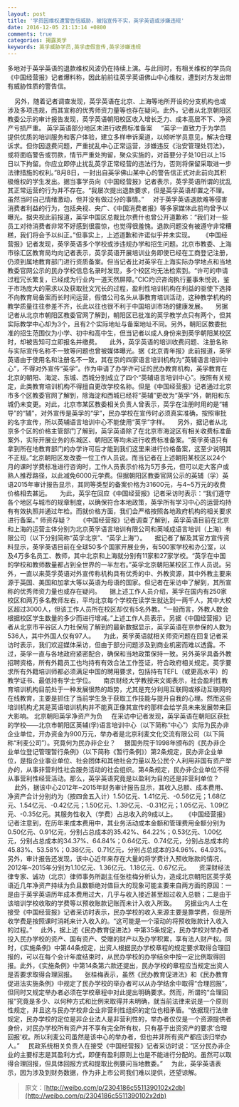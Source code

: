 ```yaml
---
layout: post
title: '学员因维权遭警告信威胁，被指宣传不实，英孚英语或涉嫌违规'
date: 2016-12-05 21:13:14 +0800
comments: true
categories: 揭露英孚
keywords: 英孚威胁学员,英孚虚假宣传,英孚涉嫌违规
---
```

多地对于英孚英语的退款维权风波仍在持续上演。与此同时，有相关维权的学员向《中国经营报》记者爆料称，因此前前往英孚英语佛山中心维权，遭到对方发出带有威胁性质的警告信。
<!--more-->
    另外，随着记者调查发现，英孚英语在北京、上海等地所开设的分支机构也或涉及多项违规，而其宣称的优秀师资力量等也存在疑问。此外，记者从北京朝阳区教委公示的审计报告发现，英孚英语朝阳校区收入增长乏力、成本高居不下、净资产亏损严重。
英孚英语部分地区未进行收费标准备案
    “英孚一直致力于为学员提供优质的培训服务和客户体验，建立多样申诉渠道，以倾听学员意见，解决合理诉求。但你因退费问题，严重扰乱中心正常运营，涉嫌违反《治安管理处罚法》，或将面临警告或罚款，情节严重处拘留，聚众实施的，对首要分子处10日以上15日以下拘留。你应立即停止扰乱英孚正常经营的违法行为，否则将保留采取进一步法律措施的权利。”8月8日，一封出自英孚佛山某中心的警告信正式对此前向其积极维权的学生发出。据当事学员向《中国经营报》记者表示，英孚英语所谓的扰乱其正常运营的行为并不存在。“我屡次提出退款要求，但是英孚英语却置之不理。虽然当时自己情绪激动，但并没有做过分的事情。”
    对于英孚英语退款难等侵害消费者利益的行为，包括央视、央广、《中国消费者报》等多家媒体此前均曾予以曝光。据央视此前报道，英孚中国区总裁比尔费什也曾公开道歉称：“我们对一些员工对待消费者非常不好感到很震惊，也觉得很羞愧。退款问题没有被遵守非常糟糕，我们将会予以纠正。”但事实上，上述道歉和许诺似乎并未实现。
    《中国经营报》记者发现，英孚英语多个学校或涉违规办学和招生问题。北京市教委、上海市徐汇区教育局均向记者表示，英孚英语开展培训业务即使已经在工商登记注册，仍须到属地教育部门进行资质备案。但当记者比对英孚在上海实际办学地点和当地教委官网公示的民办学校信息名录时发现，多个校区均无法检索到。“许可的申请过程冗长繁复，已经成为行业内一道天然屏障。”CIC灼识咨询执行董事朱悦说，鉴于市场庞大的需求以及获取批文冗长的过程，盈利性培训机构在利益的驱使下选择不向教育局备案而长时间运营，假借公司名头从事教育培训活动，这种教学机构的教学质量往往参差不齐，长此以往也很不利于中国培训市场的健康发展。
    另据记者从北京市朝阳区教委官网了解到，朝阳区已批准的英孚教学点只有两个，但其实际教学中心却为3个，且有2个实际地址与备案地址不同。另外，朝阳区教委批准的招生范围仅为小学、初中和高中生，但当记者以成人身份来到英孚朝阳某校区时，却被告知可立即报名并缴费。
    此外，英孚英语的培训收费问题、注册名称与实际宣传名称不一致等问题也曾被媒体曝光。据《北京青年报》此前报道，英孚英语由于使用名和注册名不一致，其在京的四家语言培训机构为“英辅语言培训中心”，不得对外宣传“英孚”。作为申请了办学许可证的民办教育机构，英孚教育在北京的朝阳、海淀、东城、西城分别成立了四个“英辅语言培训中心”。按照有关规定，此类教育培训机构不得擅自更改学校名称。但是《中国经营报》记者通过北京市多个区教委官网了解到，除海淀和西城已经将“英辅”更改为“英孚”外，朝阳和东城仍未变更。对此，北京市某区教委相关负责人曾表示，英孚在注册时用的是“辅导”的“辅”，对外宣传是英孚的“孚”，民办学校在宣传时必须真实准确，按照审批的名字宣传，所以英辅语言培训中心不能使用“英孚”字样。
    另外，据记者从北京多个区的价格主管部门了解到，英孚英语除了在北京市海淀区有相关收费标准备案外，实际开展业务的东城区、朝阳区等均未进行收费标准备案。“英孚英语只有拿到所在地教育部门的办学许可后才能到我们这里来进行价格备案，这至少说明其不正规。”北京朝阳区发改委一位工作人员说。而当记者在上述朝阳某校区以24个月的课时学费标准进行咨询时，工作人员表示价格为5万多元，但可以走大客户或熟人推荐路径，以此减免6000元学费。但据朝阳区教委官网公示的英辅（孚）英语2015年审计报告显示，其同等类型的备案价格为31600元，与4~5万元的收费价格相去甚远。
    为此，英孚在回应《中国经营报》记者采访时表示：“我们遵守各个地区与城市的规章制度，以确保符合本地政策，英孚所有学习中心的运营均持有有效执照并通过年检。而就价格方面，我们会严格按照各地政府机构的相关要求进行备案。”
师资存疑？
    《中国经营报》记者调查了解到，英孚英语目前在北京和上海的运营主体分别为北京英孚语言培训有限公司和英域成语言培训（上海）有限公司（以下分别简称“英孚北京”、“英孚上海”）。
    据记者了解及其官方宣传资料显示，英孚英语目前在全球50多个国家开展业务，有500家学校和办公室，以及4万多名员工、教师，其中北京和上海就分别有11家和27家学校。“英孚在中国的学校和教师数量都占到全世界的一半左右。”英孚北京朝阳某校区工作人员说。另外，一直以来英孚英语对外宣传称机构具有优秀的中、外教资源，其中外教主要来源于英国、美国和加拿大等以英语为母语的国家。但记者在采访中了解到，其所宣称的优秀师资力量也或存在疑问。
    据上述工作人员介绍，英孚在国内有250家校区和两万多名教师左右，平均北京每个学校在读学生就达到一两千人，其中大校区超过3000人，但该工作人员所在校区却仅有5名外教。“一般而言，外教人数会根据校区学生数量的多少而进行增减。”上述工作人员表示。另据《中国经营报》记者从北京市平谷区人力社保局了解到的最新数据显示，英孚英语在京参保的人数为536人，其中外国人仅有97人。
    为此，英孚英语就相关师资问题在回复记者采访时表示，我们欢迎媒体采访，但由于部分问题涉及到商业机密而难以透露。不过，英孚一直与各地政府紧密配合，确保和当地政策保持一致。另外英孚具备外教招聘资格，所有外籍员工也均持有有效合法工作签证，符合政府相关规定。英孚要求所有外籍培训师都必须满足中国的聘用要求，包括持有TEFL（或更高水平）的教学证书、最低持有学士学位。
    南京财经大学教授宋文阁表示，社会盈利性教育培训机构目前处于一种发展很热的趋势，尤其是充分利用互联网或移动互联网的在线教育，主要是抓住了当前学生急于获取工作技能与提升自我的心理。然而这些培训机构尤其是英语培训机构并不能真正像其宣传的那样会给学员未来发展带来巨大影响。
北京朝阳英孚净资产为负
    在采访中记者发现，英孚英语在朝阳区获批的学校——北京市朝阳区英辅(孚)语言培训中心（以下简称“中心”）实际为民办非企业单位，开办资金为900万元，举办者是北京利麦文化交流有限公司（以下简称“利麦公司”）。究竟何为民办非企业？
    据国务院于1998年颁布的《民办非企业单位登记管理暂行条例》（以下简称《暂行条例》）第2条规定，民办非企业单位，是指企业事业单位、社会团体和其他社会力量以及公民个人利用非国有资产举办的，从事非营利性社会服务活动的社会组织。第4条规定，民办非企业单位不得从事营利性经营活动。那么，英孚英语究竟是以盈利为目的还是非营利单位？
    此外，据该中心2012年~2015年财务审计报告显示，其收入总额、成本费用、净资产合计分别约为（按四舍五入计）1.50亿元、1.41亿元、-0.56亿元；1.68亿元、1.54亿元、-0.42亿元；1.50亿元、1.39亿元、-0.31亿元；1.05亿元、1.09亿元、-0.35亿元。其服务性收入（学费）占总收入的9成以上。
    《中国经营报》记者注意到，在历年来成本费用中，其业务活动成本金额和管理费用金额分别为0.50亿元、0.91亿元，分别占总成本的35.42%、64.22%；0.53亿元、1.00亿元，分别占总成本的34.37%、64.84%；0.64亿元、0.74亿元，分别占总成本的45.83%、53.58%；0.38亿元、0.71亿元，分别占总成本的34.96%、64.93%。另外，审计报告还发现，该中心近年来存在大量的将学费计入预收账款的情况，2012年~2015年分别为1.10亿元、1.36亿元、1.18亿元、0.67亿元。
    资深财经法律专家、诚功（北京）律师事务所副主任张桂梅分析认为，造成北京朝阳区英孚英语近几年净资产持续为负且数额绝对值巨大的现象可能主要来自两方面的原因：一是由于英孚英语历年成本费用过大，几乎与收入接近甚至超过收入总额；二是由于该培训学校收取的学费等以预收账款记账而未计入收入所致。
    另据业内人士在接受《中国经营报》记者采访时表示，民办学校的收入来源主要是靠学费，但是所收学费是按照课时消耗来计入收入的。“这可能是一个滚动的将预收账款计入收入的过程。”
    此外，据上述《民办教育促进法》中第35条规定，民办学校对举办者投入民办学校的资产、国有资产、受赠的财产以及办学积累，享有法人财产权。同时，《实施条例》中第44条规定，出资人根据民办学校章程的规定要求取得合理回报的，可以在每个会计年度结束时，从民办学校的办学结余中按一定比例取得回报。此外，《实施条例》中第14条第六款还提出，民办学校的章程应当规定出资人是否要求取得合理回报。
    张桂梅表示，虽然《民办教育促进法》和《民办教育促进法实施条例》中规定了民办学校的举办者可以从办学结余中取得“合理回报”，但同时又规定举办者必须在学校章程中对此提出明确要求。然而，所谓的“合理回报”究竟是多少、以何种方式和比例来取得并未明确，就当前法律来说是一个原则性规定，并且这与民办学校非企业非营利性组织的定位也相矛盾。“依据现行法律规定，民办学校的定位是非企业法人是非营利性的，举办者仅仅是一个资源提供者身份，对民办学校所有资产并不享有完全所有权，只有基于出资资产的要求‘合理回报’权。所以利麦公司虽然是该中心的举办者，但也并非所有资产都应该归举办人。”
    民政系统相关负责人在接受《中国经营报》记者采访时说：“区分民办非企业的主要标志是其盈利方式，即便有盈利原则上也是不能进行分配的。虽然可以取得合理回报，但具体回报方式和提取比例要问当地教委。”
    为此，英孚英语表示，因为涉及到财务数据，作为非上市公司我们难以提供，还望谅解。

> 原文：[http://weibo.com/p/2304186c5511390102x2db](http://weibo.com/p/2304186c5511390102x2db)
